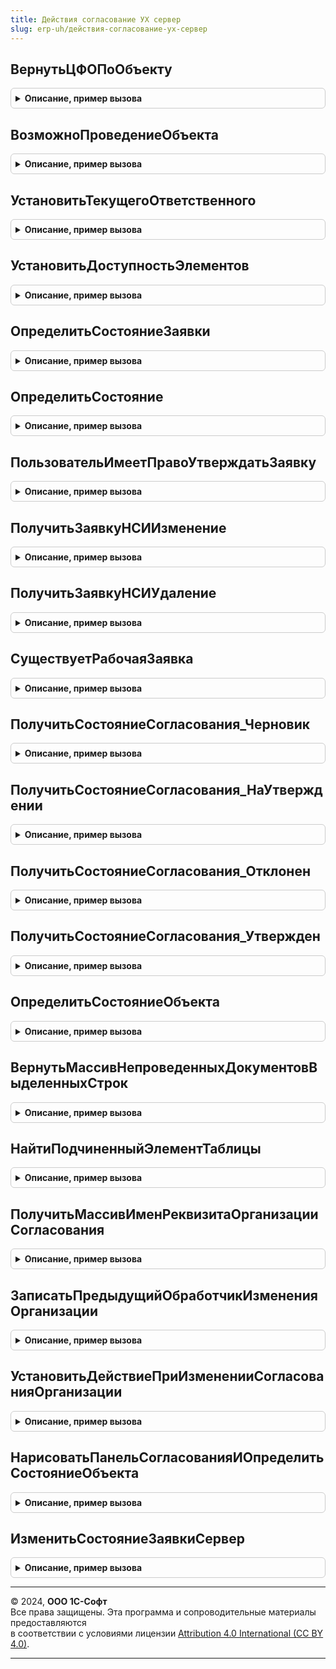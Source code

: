 ```yaml
---
title: Действия согласование УХ сервер
slug: erp-uh/действия-согласование-ух-сервер
---
```



## ВернутьЦФОПоОбъекту
<details style="margin: 1em 0; padding: 0.5em; border: 1px solid #ccc; border-radius: 6px;">

<summary style="font-weight: bold; cursor: pointer;">Описание, пример вызова</summary>

```bsl
// Модуль хранит универсальные команды работы с согласованием в контексте
// серверного кода.
////////////////////////////////////////////////////////////////////////////////

Функция ВернутьЦФОПоОбъекту(Ссылка) Экспорт
```

Пример вызова
```bsl
Результат = ДействияСогласованиеУХСервер.ВернутьЦФОПоОбъекту(Ссылка) 
```
</details>

## ВозможноПроведениеОбъекта
<details style="margin: 1em 0; padding: 0.5em; border: 1px solid #ccc; border-radius: 6px;">

<summary style="font-weight: bold; cursor: pointer;">Описание, пример вызова</summary>

```bsl

Функция ВозможноПроведениеОбъекта(Ссылка) Экспорт
```

Пример вызова
```bsl
Результат = ДействияСогласованиеУХСервер.ВозможноПроведениеОбъекта(Ссылка) 
```
</details>

## УстановитьТекущегоОтветственного
<details style="margin: 1em 0; padding: 0.5em; border: 1px solid #ccc; border-radius: 6px;">

<summary style="font-weight: bold; cursor: pointer;">Описание, пример вызова</summary>

```bsl

Процедура УстановитьТекущегоОтветственного(Форма) Экспорт
```

Пример вызова
```bsl
ДействияСогласованиеУХСервер.УстановитьТекущегоОтветственного(Форма) 
```
</details>

## УстановитьДоступностьЭлементов
<details style="margin: 1em 0; padding: 0.5em; border: 1px solid #ccc; border-radius: 6px;">

<summary style="font-weight: bold; cursor: pointer;">Описание, пример вызова</summary>

```bsl

Процедура УстановитьДоступностьЭлементов(Форма, Доступность, ТипСсылки = Неопределено) Экспорт
```

Пример вызова
```bsl
ДействияСогласованиеУХСервер.УстановитьДоступностьЭлементов(Форма, Доступность, ТипСсылки);
```
</details>

## ОпределитьСостояниеЗаявки
<details style="margin: 1em 0; padding: 0.5em; border: 1px solid #ccc; border-radius: 6px;">

<summary style="font-weight: bold; cursor: pointer;">Описание, пример вызова</summary>

```bsl

// Определяет доступность элементов согласования формы, в зависимости
// от статуса согласования.
Процедура ОпределитьСостояниеЗаявки(Форма, ОбновитьОтветственныхВход = Ложь) Экспорт
```

Пример вызова
```bsl
ДействияСогласованиеУХСервер.ОпределитьСостояниеЗаявки(Форма, ОбновитьОтветственныхВход);
```
</details>

## ОпределитьСостояние
<details style="margin: 1em 0; padding: 0.5em; border: 1px solid #ccc; border-radius: 6px;">

<summary style="font-weight: bold; cursor: pointer;">Описание, пример вызова</summary>

```bsl

Процедура ОпределитьСостояние(Форма) Экспорт
```

Пример вызова
```bsl
ДействияСогласованиеУХСервер.ОпределитьСостояние(Форма) 
```
</details>

## ПользовательИмеетПравоУтверждатьЗаявку
<details style="margin: 1em 0; padding: 0.5em; border: 1px solid #ccc; border-radius: 6px;">

<summary style="font-weight: bold; cursor: pointer;">Описание, пример вызова</summary>

```bsl

Функция ПользовательИмеетПравоУтверждатьЗаявку(Форма) Экспорт
```

Пример вызова
```bsl
Результат = ДействияСогласованиеУХСервер.ПользовательИмеетПравоУтверждатьЗаявку(Форма) 
```
</details>

## ПолучитьЗаявкуНСИИзменение
<details style="margin: 1em 0; padding: 0.5em; border: 1px solid #ccc; border-radius: 6px;">

<summary style="font-weight: bold; cursor: pointer;">Описание, пример вызова</summary>

```bsl

Функция ПолучитьЗаявкуНСИИзменение(Ссылка) Экспорт
```

Пример вызова
```bsl
Результат = ДействияСогласованиеУХСервер.ПолучитьЗаявкуНСИИзменение(Ссылка) 
```
</details>

## ПолучитьЗаявкуНСИУдаление
<details style="margin: 1em 0; padding: 0.5em; border: 1px solid #ccc; border-radius: 6px;">

<summary style="font-weight: bold; cursor: pointer;">Описание, пример вызова</summary>

```bsl

Функция ПолучитьЗаявкуНСИУдаление(Ссылка) Экспорт
```

Пример вызова
```bsl
Результат = ДействияСогласованиеУХСервер.ПолучитьЗаявкуНСИУдаление(Ссылка) 
```
</details>

## СуществуетРабочаяЗаявка
<details style="margin: 1em 0; padding: 0.5em; border: 1px solid #ccc; border-radius: 6px;">

<summary style="font-weight: bold; cursor: pointer;">Описание, пример вызова</summary>

```bsl

Функция  СуществуетРабочаяЗаявка(ВидЗаявки, Ссылка) Экспорт
```

Пример вызова
```bsl
Результат = ДействияСогласованиеУХСервер.СуществуетРабочаяЗаявка(ВидЗаявки, Ссылка));
```
</details>

## ПолучитьСостояниеСогласования_Черновик
<details style="margin: 1em 0; padding: 0.5em; border: 1px solid #ccc; border-radius: 6px;">

<summary style="font-weight: bold; cursor: pointer;">Описание, пример вызова</summary>

```bsl

Функция ПолучитьСостояниеСогласования_Черновик(ТипОбъектаСогласования) Экспорт
```

Пример вызова
```bsl
Результат = ДействияСогласованиеУХСервер.ПолучитьСостояниеСогласования_Черновик(ТипОбъектаСогласования));
```
</details>

## ПолучитьСостояниеСогласования_НаУтверждении
<details style="margin: 1em 0; padding: 0.5em; border: 1px solid #ccc; border-radius: 6px;">

<summary style="font-weight: bold; cursor: pointer;">Описание, пример вызова</summary>

```bsl

Функция ПолучитьСостояниеСогласования_НаУтверждении(ТипОбъектаСогласования) Экспорт
```

Пример вызова
```bsl
Результат = ДействияСогласованиеУХСервер.ПолучитьСостояниеСогласования_НаУтверждении(ТипОбъектаСогласования));
```
</details>

## ПолучитьСостояниеСогласования_Отклонен
<details style="margin: 1em 0; padding: 0.5em; border: 1px solid #ccc; border-radius: 6px;">

<summary style="font-weight: bold; cursor: pointer;">Описание, пример вызова</summary>

```bsl

Функция ПолучитьСостояниеСогласования_Отклонен(ТипОбъектаСогласования) Экспорт
```

Пример вызова
```bsl
Результат = ДействияСогласованиеУХСервер.ПолучитьСостояниеСогласования_Отклонен(ТипОбъектаСогласования));
```
</details>

## ПолучитьСостояниеСогласования_Утвержден
<details style="margin: 1em 0; padding: 0.5em; border: 1px solid #ccc; border-radius: 6px;">

<summary style="font-weight: bold; cursor: pointer;">Описание, пример вызова</summary>

```bsl

Функция ПолучитьСостояниеСогласования_Утвержден(ТипОбъектаСогласования) Экспорт
```

Пример вызова
```bsl
Результат = ДействияСогласованиеУХСервер.ПолучитьСостояниеСогласования_Утвержден(ТипОбъектаСогласования) 
```
</details>

## ОпределитьСостояниеОбъекта
<details style="margin: 1em 0; padding: 0.5em; border: 1px solid #ccc; border-radius: 6px;">

<summary style="font-weight: bold; cursor: pointer;">Описание, пример вызова</summary>

```bsl

Процедура ОпределитьСостояниеОбъекта(Форма) Экспорт
```

Пример вызова
```bsl
ДействияСогласованиеУХСервер.ОпределитьСостояниеОбъекта(Форма) 
```
</details>

## ВернутьМассивНепроведенныхДокументовВыделенныхСтрок
<details style="margin: 1em 0; padding: 0.5em; border: 1px solid #ccc; border-radius: 6px;">

<summary style="font-weight: bold; cursor: pointer;">Описание, пример вызова</summary>

```bsl

// Возвращает массив ссылок на непроведенных документы из массива выделенных строк СтрокиСогласованияВход.
Функция ВернутьМассивНепроведенныхДокументовВыделенныхСтрок(СтрокиСогласованияВход) Экспорт
```

Пример вызова
```bsl
Результат = ДействияСогласованиеУХСервер.ВернутьМассивНепроведенныхДокументовВыделенныхСтрок(СтрокиСогласованияВход) 
```
</details>

## НайтиПодчиненныйЭлементТаблицы
<details style="margin: 1em 0; padding: 0.5em; border: 1px solid #ccc; border-radius: 6px;">

<summary style="font-weight: bold; cursor: pointer;">Описание, пример вызова</summary>

```bsl

// Добавляет в МассивРезультат имя элемента колонки таблицы, связанного с реквизитом
Процедура НайтиПодчиненныйЭлементТаблицы(КоллекцияЭлементовФормы, МассивРезультат, ИмяТабличнойЧасти, ИмяРеквизита) Экспорт
```

Пример вызова
```bsl
ДействияСогласованиеУХСервер.НайтиПодчиненныйЭлементТаблицы(КоллекцияЭлементовФормы, МассивРезультат, ИмяТабличнойЧасти, ИмяРеквизита));
```
</details>

## ПолучитьМассивИменРеквизитаОрганизацииСогласования
<details style="margin: 1em 0; padding: 0.5em; border: 1px solid #ccc; border-radius: 6px;">

<summary style="font-weight: bold; cursor: pointer;">Описание, пример вызова</summary>

```bsl

// Возвращает массив имен реквизитов организации для формы согласуемого объекта ОбъектВход.
Функция ПолучитьМассивИменРеквизитаОрганизацииСогласования(Форма) Экспорт
```

Пример вызова
```bsl
Результат = ДействияСогласованиеУХСервер.ПолучитьМассивИменРеквизитаОрганизацииСогласования(Форма) 
```
</details>

## ЗаписатьПредыдущийОбработчикИзмененияОрганизации
<details style="margin: 1em 0; padding: 0.5em; border: 1px solid #ccc; border-radius: 6px;">

<summary style="font-weight: bold; cursor: pointer;">Описание, пример вызова</summary>

```bsl

// Устанавливает в таблицу обработчиков события организации при изменении на форме Форма
// текущий обработчик элемента ЭлементОрганизацияВход.
Процедура ЗаписатьПредыдущийОбработчикИзмененияОрганизации(Форма, ЭлементОрганизацияВход) Экспорт
```

Пример вызова
```bsl
ДействияСогласованиеУХСервер.ЗаписатьПредыдущийОбработчикИзмененияОрганизации(Форма, ЭлементОрганизацияВход) 
```
</details>

## УстановитьДействиеПриИзмененииСогласованияОрганизации
<details style="margin: 1em 0; padding: 0.5em; border: 1px solid #ccc; border-radius: 6px;">

<summary style="font-weight: bold; cursor: pointer;">Описание, пример вызова</summary>

```bsl

// Устанавливает новое действие ПриИзменении для реквизитов организации на этой форме.
Функция УстановитьДействиеПриИзмененииСогласованияОрганизации(Форма) Экспорт
```

Пример вызова
```bsl
Результат = ДействияСогласованиеУХСервер.УстановитьДействиеПриИзмененииСогласованияОрганизации(Форма) 
```
</details>

## НарисоватьПанельСогласованияИОпределитьСостояниеОбъекта
<details style="margin: 1em 0; padding: 0.5em; border: 1px solid #ccc; border-radius: 6px;">

<summary style="font-weight: bold; cursor: pointer;">Описание, пример вызова</summary>

```bsl

// Выводит на форму Форма панель согласования и устанавливает обработчики событий
// для элементов панели.
Процедура НарисоватьПанельСогласованияИОпределитьСостояниеОбъекта(Форма, РодительскаяГруппаВход = неопределено) Экспорт
```

Пример вызова
```bsl
ДействияСогласованиеУХСервер.НарисоватьПанельСогласованияИОпределитьСостояниеОбъекта(Форма, РодительскаяГруппаВход);
```
</details>

## ИзменитьСостояниеЗаявкиСервер
<details style="margin: 1em 0; padding: 0.5em; border: 1px solid #ccc; border-radius: 6px;">

<summary style="font-weight: bold; cursor: pointer;">Описание, пример вызова</summary>

```bsl

// Выставляет объекту формы и его подчиненным объектам Форма новый статус СтатусВход.
Функция ИзменитьСостояниеЗаявкиСервер(ОбъектСогласования, СтатусВход) Экспорт
```

Пример вызова
```bsl
Результат = ДействияСогласованиеУХСервер.ИзменитьСостояниеЗаявкиСервер(ОбъектСогласования, СтатусВход) 
```
</details>

---

© 2024, **ООО 1С-Софт**  
Все права защищены. Эта программа и сопроводительные материалы предоставляются  
в соответствии с условиями лицензии [Attribution 4.0 International (CC BY 4.0)](https://creativecommons.org/licenses/by/4.0/legalcode).

---
